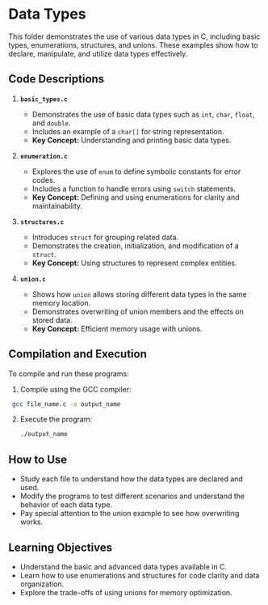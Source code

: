 # Data Types

This folder demonstrates the use of various data types in C, including basic types, enumerations, structures, and unions. These examples show how to declare, manipulate, and utilize data types effectively.

## Code Descriptions

1. **`basic_types.c`**
   - Demonstrates the use of basic data types such as `int`, `char`, `float`, and `double`.
   - Includes an example of a `char[]` for string representation.
   - **Key Concept:** Understanding and printing basic data types.

2. **`enumeration.c`**
   - Explores the use of `enum` to define symbolic constants for error codes.
   - Includes a function to handle errors using `switch` statements.
   - **Key Concept:** Defining and using enumerations for clarity and maintainability.

3. **`structures.c`**
   - Introduces `struct` for grouping related data.
   - Demonstrates the creation, initialization, and modification of a `struct`.
   - **Key Concept:** Using structures to represent complex entities.

4. **`union.c`**
   - Shows how `union` allows storing different data types in the same memory location.
   - Demonstrates overwriting of union members and the effects on stored data.
   - **Key Concept:** Efficient memory usage with unions.

## Compilation and Execution

To compile and run these programs:
1. Compile using the GCC compiler:
  ```bash
   gcc file_name.c -o output_name
  ```
2. Execute the program:
   ```bash
   ./output_name
   ```

## How to Use

- Study each file to understand how the data types are declared and used.
- Modify the programs to test different scenarios and understand the behavior of each data type.
- Pay special attention to the union example to see how overwriting works.

## Learning Objectives

- Understand the basic and advanced data types available in C.
- Learn how to use enumerations and structures for code clarity and data organization.
- Explore the trade-offs of using unions for memory optimization.
